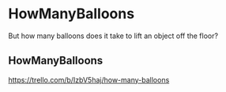 # HowManyBalloons

But how many balloons does it take to lift an object off the floor?

## HowManyBalloons
https://trello.com/b/IzbV5haj/how-many-balloons